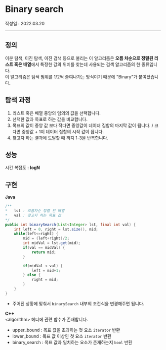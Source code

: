 # Binary search
작성일 : 2022.03.20

---
## 정의
이분 탐색, 이진 탐색, 이진 검색 등으로 불리는 이 알고리즘은 **오름 차순으로 정렬된 리스트 혹은 배열**에서 특정한 값의 위치를 찾는데 사용되는 검색 알고리즘의 한 종류입니다.   
이 알고리즘은 탐색 범위를 1/2씩 줄여나가는 방식이기 때문에 "Binary"가 붙여졌습니다.

## 탐색 과정
1. 리스트 혹은 배열 중앙의 임의의 값을 선택합니다.
2. 선택한 값과 목표로 하는 값을 비교합니다.
3. 목표의 값이 중앙 값 보다 작다면 중앙값이 데이터 집합의 마지막 값이 됩니다. / 크다면 중앙값 + 1이 데이터 집합의 시작 값이 됩니다.
4. 찾고자 하는 결과에 도달할 때 까지 1-3을 반복합니다.

## 성능
시간 복잡도 : **logN**

## 구현
**Java**
```java
/**
*   lst : 오름차순 정렬 된 배열
*   val : 찾고자 하는 목표 값
*/
public int binarySearch(List<Integer> lst, final int val) {
    int left = 0, right = lst.size(), mid;
    while(left<=right) {
        mid = (left+right)/2;
        int midVal = lst.get(mid);
        if(val == midVal) {
            return mid;
        }

        if(midVal < val) {
            left = mid+1;
        } else {
            right = mid;
        }
    }
}
```
- 주어진 상황에 맞춰서 `binarySearch` 내부의 조건식을 변경해주면 됩니다.

**C++**   
\<algorithm\> 헤더에 관련 함수가 존재합니다.
- upper_bound : 목표 값을 초과하는 첫 요소 `iterator` 반환
- lower_bound : 목표 값 이상인 첫 요소 `iterator` 반환
- binary_search : 목표 값과 일치하는 요소가 존재하는지 `bool` 반환